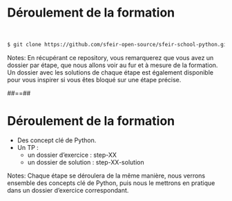 <!-- .slide: class="with-code center" -->

# Déroulement de la formation

<br>

```bash
$ git clone https://github.com/sfeir-open-source/sfeir-school-python.git
```

<!-- .element: class="big-code" -->

Notes:
En récupérant ce repository, vous remarquerez que vous avez un dossier par étape, que nous allons voir au fur et à mesure de la formation. Un dossier avec les solutions de chaque étape est également disponible pour vous inspirer si vous êtes bloqué sur une étape précise.

##==##
<!-- .slide: -->

# Déroulement de la formation

* Des concept clé de Python.
* Un TP :
  * un dossier d’exercice : step-XX
  * un dossier de solution : step-XX-solution

Notes:
Chaque étape se déroulera de la même manière, nous verrons ensemble des concepts clé de Python, puis nous le mettrons en pratique dans un dossier d’exercice correspondant.
